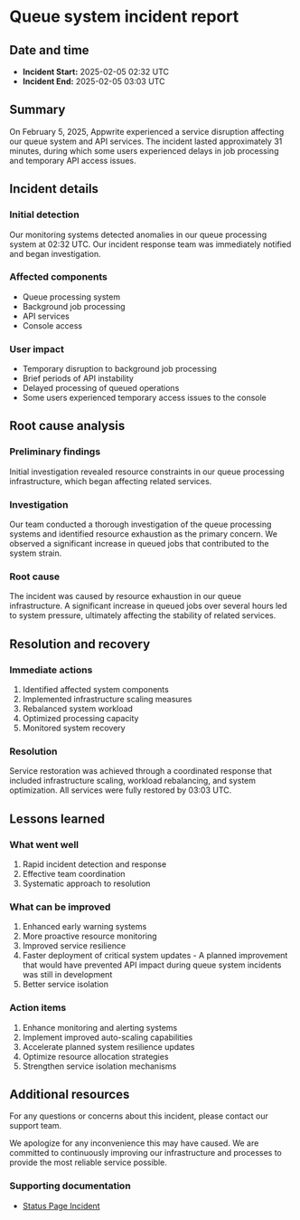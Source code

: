 # Queue system incident report

## Date and time

- **Incident Start:** 2025-02-05 02:32 UTC
- **Incident End:** 2025-02-05 03:03 UTC

## Summary

On February 5, 2025, Appwrite experienced a service disruption affecting our queue system and API services. The incident lasted approximately 31 minutes, during which some users experienced delays in job processing and temporary API access issues.

## Incident details

### Initial detection

Our monitoring systems detected anomalies in our queue processing system at 02:32 UTC. Our incident response team was immediately notified and began investigation.

### Affected components

- Queue processing system
- Background job processing
- API services
- Console access

### User impact

- Temporary disruption to background job processing
- Brief periods of API instability
- Delayed processing of queued operations
- Some users experienced temporary access issues to the console

## Root cause analysis

### Preliminary findings

Initial investigation revealed resource constraints in our queue processing infrastructure, which began affecting related services.

### Investigation

Our team conducted a thorough investigation of the queue processing systems and identified resource exhaustion as the primary concern. We observed a significant increase in queued jobs that contributed to the system strain.

### Root cause

The incident was caused by resource exhaustion in our queue infrastructure. A significant increase in queued jobs over several hours led to system pressure, ultimately affecting the stability of related services.

## Resolution and recovery

### Immediate actions

1. Identified affected system components
2. Implemented infrastructure scaling measures
3. Rebalanced system workload
4. Optimized processing capacity
5. Monitored system recovery

### Resolution

Service restoration was achieved through a coordinated response that included infrastructure scaling, workload rebalancing, and system optimization. All services were fully restored by 03:03 UTC.

## Lessons learned

### What went well

1. Rapid incident detection and response
2. Effective team coordination
3. Systematic approach to resolution

### What can be improved

1. Enhanced early warning systems
2. More proactive resource monitoring
3. Improved service resilience
4. Faster deployment of critical system updates - A planned improvement that would have prevented API impact during queue system incidents was still in development
5. Better service isolation

### Action items

1. Enhance monitoring and alerting systems
2. Implement improved auto-scaling capabilities
3. Accelerate planned system resilience updates
4. Optimize resource allocation strategies
5. Strengthen service isolation mechanisms

## Additional resources

For any questions or concerns about this incident, please contact our support team.

We apologize for any inconvenience this may have caused. We are committed to continuously improving our infrastructure and processes to provide the most reliable service possible.

### Supporting documentation

- [Status Page Incident](https://status.appwrite.online/incident/507452)